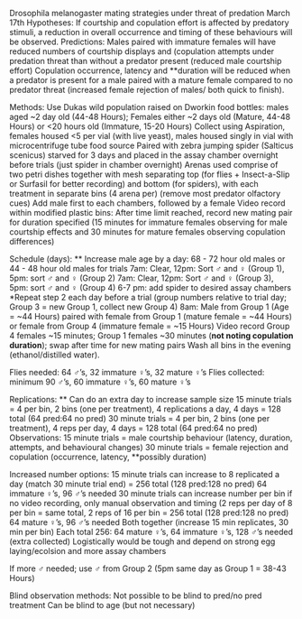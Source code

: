Drosophila melanogaster mating strategies under threat of predation 
March 17th
Hypotheses:
If courtship and copulation effort is affected by predatory stimuli, a reduction in overall occurrence and timing of these behaviours will be observed.
Predictions:
Males paired with immature females will have reduced numbers of courtship displays and (copulation attempts under predation threat than without a predator present (reduced male courtship effort)
Copulation occurrence, latency and **duration will be reduced when a predator is present for a male paired with a mature female compared to no predator threat (increased female rejection of males/ both quick to finish).

Methods:
Use Dukas wild population raised on Dworkin food bottles: males aged ~2 day old (44-48 Hours); Females either ~2 days old (Mature, 44-48 Hours) or <20 hours old (Immature, 15-20 Hours) 
Collect using Aspiration, females housed <5 per vial (with live yeast), males housed singly in vial with microcentrifuge tube food source
Paired with zebra jumping spider (Salticus scenicus) starved for 3 days and placed in the assay chamber overnight before trials (just spider in chamber overnight)
Arenas used comprise of two petri dishes together with mesh separating top (for flies + Insect-a-Slip or Surfasil for better recording) and bottom (for spiders), with each treatment in separate bins (4 arena per) (remove most predator olfactory cues)
Add male first to each chambers, followed by a female
Video record within modified plastic bins: After time limit reached, record new mating pair for duration specified (15 minutes for immature females observing for male courtship effects and 30 minutes for mature females observing copulation differences)

Schedule (days):
** Increase male age by a day: 68 - 72 hour old males or 44 - 48 hour old males for trials
7am: Clear, 12pm: Sort ♂ and ♀ (Group 1), 5pm: sort ♂ and ♀ (Group 2)
7am: Clear, 12pm: Sort ♂ and ♀ (Group 3), 5pm: sort ♂ and ♀ (Group 4)
6-7 pm: add spider to desired assay chambers
*Repeat step 2 each day before a trial (group numbers relative to trial day; Group 3 = new Group 1, collect new Group 4)
8am: Male from Group 1 (Age = ~44 Hours) paired with female from Group 1 (mature female = ~44 Hours) or female from Group 4 (immature female = ~15 Hours)
Video record Group 4 females ~15 minutes; Group 1 females ~30 minutes (**not noting copulation duration**); swap after time for new mating pairs
Wash all bins in the evening (ethanol/distilled water).

Flies needed: 64 ♂’s, 32 immature ♀’s, 32 mature ♀’s
Flies collected: minimum 90 ♂’s, 60 immature ♀’s, 60 mature ♀’s

Replications: 
** Can do an extra day to increase sample size
15 minute trials = 4 per bin, 2 bins (one per treatment), 4 replications a day, 4 days = 128 total (64 pred:64 no pred)
30 minute trials = 4 per bin, 2 bins (one per treatment), 4 reps per day, 4 days = 128 total (64 pred:64 no pred)
Observations:
15 minute trials = male courtship behaviour (latency, duration, attempts, and behavioural changes)
30 minute trials = female rejection and copulation (occurrence, latency, **possibly duration)

Increased number options:
15 minute trials
can increase to 8 replicated a day (match 30 minute trial end) = 256 total (128 pred:128 no pred)
64 immature ♀’s, 96 ♂’s needed
30 minute trials
can increase number per bin if no video recording, only manual observation and timing (2 reps per day of 8 per bin = same total, 2 reps of 16 per bin = 256 total (128 pred:128 no pred)
64 mature ♀’s, 96 ♂’s needed
Both together (increase 15 min replicates, 30 min per bin)
Each total 256: 64 mature ♀’s, 64 immature ♀’s, 128 ♂’s needed (extra collected)
Logistically would be tough and depend on strong egg laying/ecolsion and more assay chambers

If more ♂ needed; use ♂ from Group 2 (5pm same day as Group 1 = 38-43 Hours)

Blind observation methods:
Not possible to be blind to pred/no pred treatment
Can be blind to age (but not necessary)



